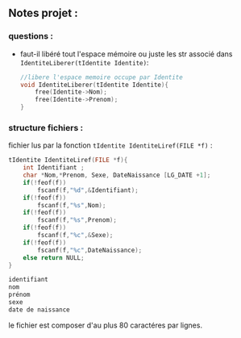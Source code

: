 ## Notes projet :

### questions :
 - faut-il libéré tout l'espace mémoire ou juste les str associé dans `IdentiteLiberer(tIdentite Identite)`:
    ```c
    //libere l'espace memoire occupe par Identite
    void IdentiteLiberer(tIdentite Identite){
        free(Identite->Nom);
        free(Identite->Prenom);
    }
    ``` 



    

### structure fichiers :
fichier lus par la fonction ``tIdentite IdentiteLiref(FILE *f)`` :
```c
tIdentite IdentiteLiref(FILE *f){
    int Identifiant ; 
    char *Nom,*Prenom, Sexe, DateNaissance [LG_DATE +1];
    if(!feof(f))
        fscanf(f,"%d",&Identifiant);
    if(!feof(f))
        fscanf(f,"%s",Nom);
    if(!feof(f))
        fscanf(f,"%s",Prenom);
    if(!feof(f))
        fscanf(f,"%c",&Sexe);
    if(!feof(f))
        fscanf(f,"%c",DateNaissance);
    else return NULL;
}
```
```txt
identifiant
nom
prénom
sexe
date de naissance
```
le fichier est composer d'au plus 80 caractéres par lignes.